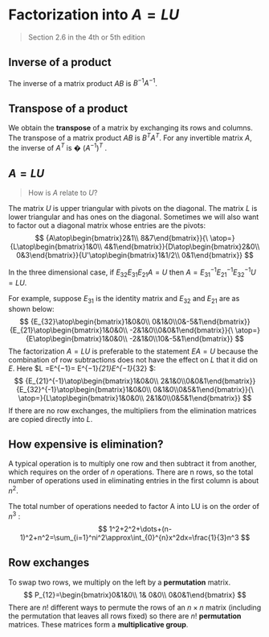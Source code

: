 # Factorization into $A = LU$

> Section 2.6 in the 4th or 5th edition 

## Inverse of a product 

The inverse of a matrix product $AB$ is $B^{−1} A^{−1}$.  

## Transpose of a product 

We obtain the **transpose** of a matrix by exchanging its rows and columns. The transpose of a matrix product $AB$ is $B^TA^T$. For any invertible matrix $A$, the inverse of $A^T$ is � $(A^{−1})^T$ .  

## $A = LU$

> How is $A$ relate to $U$?

The matrix $U$ is upper triangular with pivots on the diagonal. The matrix $L$ is lower triangular and has ones on the diagonal. Sometimes we will also want to factor out a diagonal matrix whose entries are the pivots:  
$$
{A\atop\begin{bmatrix}2&1\\
8&7\end{bmatrix}}{\ \atop=}{L\atop\begin{bmatrix}1&0\\
4&1\end{bmatrix}}{D\atop\begin{bmatrix}2&0\\
0&3\end{bmatrix}}{U'\atop\begin{bmatrix}1&1/2\\
0&1\end{bmatrix}}
$$

In the three dimensional case, if $E_{32}E_{31}E_{21} A = U$ then $A = E^{−1}_{31}E^{−1}_{21}E^{-1}_{32} U =LU$.  

For example, suppose $E_{31}$ is the identity matrix and $E_{32}$ and $E_{21}$ are as shown below:  
$$
{E_{32}\atop\begin{bmatrix}1&0&0\\
0&1&0\\0&-5&1\end{bmatrix}}{E_{21}\atop\begin{bmatrix}1&0&0\\
-2&1&0\\0&0&1\end{bmatrix}}{\ \atop=}{E\atop\begin{bmatrix}1&0&0\\
-2&1&0\\10&-5&1\end{bmatrix}}
$$
The factorization $A = LU$ is preferable to the statement $EA = U$ because the combination of row subtractions does not have the effect on $L$ that it did on $E$. Here $L =E^{−1}= E^{−1}_{21}E^{−1}_{32} $:  
$$
{E_{21}^{-1}\atop\begin{bmatrix}1&0&0\\
2&1&0\\0&0&1\end{bmatrix}}{E_{32}^{-1}\atop\begin{bmatrix}1&0&0\\
0&1&0\\0&5&1\end{bmatrix}}{\ \atop=}{L\atop\begin{bmatrix}1&0&0\\
2&1&0\\0&5&1\end{bmatrix}}
$$
If there are no row exchanges, the multipliers from the elimination matrices are copied directly into $L$.  

## How expensive is elimination? 

A typical operation is to multiply one row and then subtract it from another, which requires on the order of $n$ operations. There are n rows, so the total number of operations used in eliminating entries in the first column is about $n^2$.  

The total number of operations needed to factor A into LU is on the order of $n^3$ :
$$
1^2+2^2+\dots+(n-1)^2+n^2=\sum_{i=1}^ni^2\approx\int_{0}^{n}x^2dx=\frac{1}{3}n^3
$$

## Row exchanges 

To swap two rows, we multiply on the left by a **permutation** matrix. 
$$
P_{12}=\begin{bmatrix}0&1&0\\
1& 0&0\\
0&0&1\end{bmatrix}
$$
There are $n!$ different ways to permute the rows of an $n × n$ matrix (including the permutation that leaves all rows fixed) so there are $n!$ **permutation** matrices. These matrices form a **multiplicative group**.  